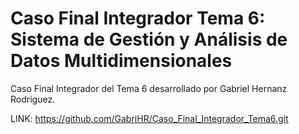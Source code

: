 # Caso Final Integrador Tema 6: Sistema de Gestión y Análisis de Datos Multidimensionales

Caso Final Integrador del Tema 6 desarrollado por Gabriel Hernanz Rodríguez.

LINK: https://github.com/GabriHR/Caso_Final_Integrador_Tema6.git
